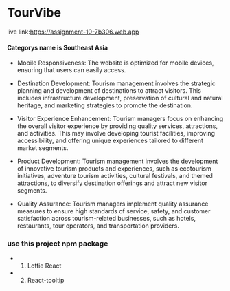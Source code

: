 # TourVibe

live link:https://assignment-10-7b306.web.app

#### Categorys name is Southeast Asia

- Mobile Responsiveness: The website is optimized for mobile devices, ensuring
  that users can easily access.

- Destination Development: Tourism management involves the strategic planning
  and development of destinations to attract visitors. This includes
  infrastructure development, preservation of cultural and natural heritage, and
  marketing strategies to promote the destination.

- Visitor Experience Enhancement: Tourism managers focus on enhancing the
  overall visitor experience by providing quality services, attractions, and
  activities. This may involve developing tourist facilities, improving
  accessibility, and offering unique experiences tailored to different market
  segments.

- Product Development: Tourism management involves the development of innovative
  tourism products and experiences, such as ecotourism initiatives, adventure
  tourism activities, cultural festivals, and themed attractions, to diversify
  destination offerings and attract new visitor segments.

- Quality Assurance: Tourism managers implement quality assurance measures to
  ensure high standards of service, safety, and customer satisfaction across
  tourism-related businesses, such as hotels, restaurants, tour operators, and
  transportation providers.

### use this project npm package

- 1.  Lottie React
- 2.  React-tooltip
